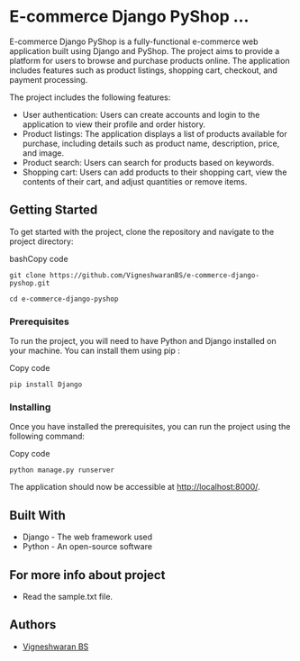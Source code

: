 # E-commerce Django PyShop ...

E-commerce Django PyShop is a fully-functional e-commerce web application built using Django and PyShop. The project aims to provide a platform for users to browse and purchase products online. The application includes features such as product listings, shopping cart, checkout, and payment processing.

The project includes the following features:

-   User authentication: Users can create accounts and login to the application to view their profile and order history.
-   Product listings: The application displays a list of products available for purchase, including details such as product name, description, price, and image.
-   Product search: Users can search for products based on keywords.
-   Shopping cart: Users can add products to their shopping cart, view the contents of their cart, and adjust quantities or remove items.

## Getting Started

To get started with the project, clone the repository and navigate to the project directory:

bashCopy code
```
git clone https://github.com/VigneshwaranBS/e-commerce-django-pyshop.git
```
```
cd e-commerce-django-pyshop 
```

### Prerequisites

To run the project, you will need to have Python and Django installed on your machine. You can install them using pip :

Copy code
```
pip install Django 
```

### Installing

Once you have installed the prerequisites, you can run the project using the following command:

Copy code
```
python manage.py runserver 
```

The application should now be accessible at [http://localhost:8000/](http://localhost:8000/).

## Built With

-   Django - The web framework used
-   Python - An open-source software 

## For more info about project
-   Read the sample.txt file.

## Authors

-   [Vigneshwaran BS](https://github.com/VigneshwaranBS)

